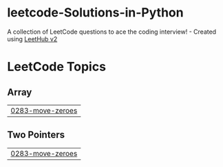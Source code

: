 # leetcode-Solutions-in-Python
A collection of LeetCode questions to ace the coding interview! - Created using [LeetHub v2](https://github.com/arunbhardwaj/LeetHub-2.0)

<!---LeetCode Topics Start-->
# LeetCode Topics
## Array
|  |
| ------- |
| [0283-move-zeroes](https://github.com/ScopeUnderscore/leetcode-Solutions-in-Python/tree/master/0283-move-zeroes) |
## Two Pointers
|  |
| ------- |
| [0283-move-zeroes](https://github.com/ScopeUnderscore/leetcode-Solutions-in-Python/tree/master/0283-move-zeroes) |
<!---LeetCode Topics End-->